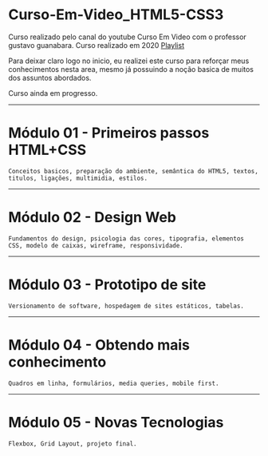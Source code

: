 # Curso-Em-Video_HTML5-CSS3
Curso realizado pelo canal do youtube Curso Em Video com o professor gustavo guanabara. Curso realizado em 2020 [Playlist](https://www.youtube.com/watch?v=VfIXgGJWLvA&list=PLHz_AreHm4dkZ9-atkcmcBaMZdmLHft8n&index=3&ab_channel=CursoemV%C3%ADdeo)


Para deixar claro logo no inicio, eu realizei este curso para reforçar meus conhecimentos nesta area, mesmo já possuindo a noção basica de muitos dos assuntos abordados.

Curso ainda em progresso.


---
# Módulo 01 - Primeiros passos HTML+CSS
    Conceitos basicos, preparação do ambiente, semântica do HTML5, textos, titulos, ligações, multimidia, estilos.
   
--- 
# Módulo 02 - Design Web
    Fundamentos do design, psicologia das cores, tipografia, elementos CSS, modelo de caixas, wireframe, responsividade.


---
# Módulo 03 - Prototipo de site
    Versionamento de software, hospedagem de sites estáticos, tabelas.


---
# Módulo 04 - Obtendo mais conhecimento
    Quadros em linha, formulários, media queries, mobile first.


---
# Módulo 05 - Novas Tecnologias
    Flexbox, Grid Layout, projeto final.